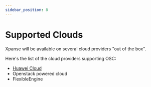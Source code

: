 ```yaml
---
sidebar_position: 8
---
```


# Supported Clouds

Xpanse will be available on several cloud providers "out of the box".

Here's the list of the cloud providers supporting OSC:

-   [Huawei Cloud](https://www.huaweicloud.com/)
-   Openstack powered cloud
-   FlexibleEngine
